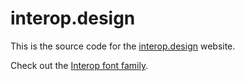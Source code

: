 # interop.design

This is the source code for the [interop.design](https://interop.design) website.

Check out the [Interop font family](https://github.com/jhaemin/Interop).
